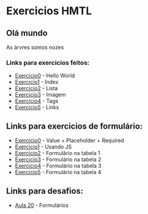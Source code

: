 # Exercicios HMTL

## Olá mundo

As árvres somos nozes

### Links para exercicios feitos:
- [Exercicio0](/html-css-js/projeto-html/hello.html) - Hello World
- [Exercicio1](/projeto-html/index.html) - Index
- [Exercicio2](/html-css-js/projeto-html/exercicio3.html) - Lista
- [Exercicio3](/html-css-js/projeto-html/exercicio4.html) - Imagem
- [Exercicio4](/html-css-js/projeto-html/exercicios-tag.html) - Tags
- [Exercicio5](/html-css-js/projeto-html/exercicios-links.html) - Links

## Links para exercicios de formulário:
- [Exercicio0](/html-css-js/projeto-html/inicio-ao-form1.html) - Value + Placeholder + Required 
- [Exercicio1](/html-css-js/projeto-html/inicio-ao-form2.html) - Usando JS
- [Exercicio2](/html-css-js/projeto-html/exercicios-form.html) - Formulário na tabela 1
- [Exercicio3](/html-css-js/projeto-html/exercicios-form2.html) - Formulário na tabela 2
- [Exercicio4](/html-css-js/projeto-html/exercicios-form3.html) - Formulário na tabela 3
- [Exercicio5](/html-css-js/projeto-html/exercicios-form4.html) - Formulário na tabela 4

## Links para desafios:
- [Aula 20](/html-css-js/projeto-html/desafios/aula-20/) - Formulários
